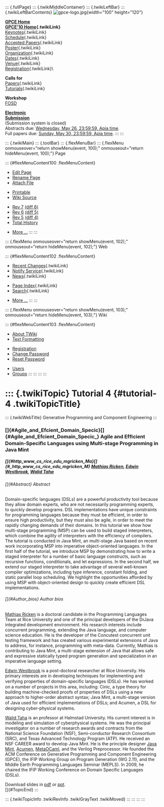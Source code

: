::: {.fullPage}
::: {.twikiMiddleContainer}
::: {.twikiLeftBar}
::: {.twikiLeftBarContents}
![gpce-logo.jpg](../pub/GPCE10/WebLeftBar/gpce-logo.jpg){width="100"
height="120"}

**[GPCE Home](http://program-transformation.org/Gpce)**\
**[GPCE\'10 Home](WebHome){.twikiLink}**\
[Keynotes](KeynoteSpeakers){.twikiLink}\
[Schedule](ConferenceProgram){.twikiLink}\
[Accepted Papers](AcceptedPapers){.twikiLink}\
[Poster](Poster){.twikiLink}\
[Organization](ConferenceOrganization){.twikiLink}\
[Dates](ImportantDates){.twikiLink}\
[Venue](ConferenceVenue){.twikiLink}\
[Registration](ConferenceRegistration){.twikiLink}\

**Calls for**\
[Papers](CallForPapers){.twikiLink}\
[Tutorials](CallForTutorials){.twikiLink}

**Workshop**\
[FOSD](http://www.infosun.fim.uni-passau.de/cl/staff/apel/FOSD2010/index.html)

**[Electronic\
Submission](http://www.easychair.org/conferences/?conf=gpce10)**\
(Submission system is closed)\
Abstracts due: [Wednesday, May 26, 23:59:59, Apia
time](http://www.timeanddate.com/worldclock/fixedtime.html?month=5&day=26&year=2010&hour=23&min=59&sec=59&p1=282).\
Full papers due: [Sunday, May 30, 23:59:59, Apia
time](http://www.timeanddate.com/worldclock/fixedtime.html?month=5&day=30&year=2010&hour=23&min=59&sec=59&p1=282).
:::
:::

::: {.twikiMain}
::: {.toolBar}
::: {.flexMenuBar}
::: {.flexMenu onmouseover="return showMenu(event, 100);" onmouseout="return hideMenu(event, 100);"}
Page

::: {#flexMenuContent100 .flexMenuContent}
-   [Edit
    Page](http://www.program-transformation.org/edit/GPCE10/Tutorial4AgileEfficientDSLs?t=1536828788)
-   [Rename
    Page](http://www.program-transformation.org/rename/GPCE10/Tutorial4AgileEfficientDSLs)
-   [Attach
    File](http://www.program-transformation.org/attach/GPCE10/Tutorial4AgileEfficientDSLs)

<!-- -->

-   [Printable](http://www.program-transformation.org/view/GPCE10/Tutorial4AgileEfficientDSLs?skin=print.pattern)
-   [Wiki
    Source](http://www.program-transformation.org/view/GPCE10/Tutorial4AgileEfficientDSLs?skin=text&raw=on&contenttype=text/plain)

<!-- -->

-   [Rev
    7](http://www.program-transformation.org/view/GPCE10/Tutorial4AgileEfficientDSLs?rev=1.7)
    [(diff 6)](http://www.program-transformation.org/rdiff/GPCE10/Tutorial4AgileEfficientDSLs?rev1=1.7&rev2=1.6)
-   [Rev
    6](http://www.program-transformation.org/view/GPCE10/Tutorial4AgileEfficientDSLs?rev=1.6)
    [(diff 5)](http://www.program-transformation.org/rdiff/GPCE10/Tutorial4AgileEfficientDSLs?rev1=1.6&rev2=1.5)
-   [Rev
    5](http://www.program-transformation.org/view/GPCE10/Tutorial4AgileEfficientDSLs?rev=1.5)
    [(diff 4)](http://www.program-transformation.org/rdiff/GPCE10/Tutorial4AgileEfficientDSLs?rev1=1.5&rev2=1.4)
-   [Total
    History](http://www.program-transformation.org/rdiff/GPCE10/Tutorial4AgileEfficientDSLs)

<!-- -->

-   [More
    \...](http://www.program-transformation.org/oops/GPCE10/Tutorial4AgileEfficientDSLs?template=oopsmore&param1=1.7&param2=1.7)
:::
:::

::: {.flexMenu onmouseover="return showMenu(event, 102);" onmouseout="return hideMenu(event, 102);"}
Web

::: {#flexMenuContent102 .flexMenuContent}
-   [Recent Changes](WebChanges){.twikiLink}
-   [Notify Service](WebNotify){.twikiLink}
-   [News](WebNews){.twikiLink}

<!-- -->

-   [Page Index](WebIndex){.twikiLink}
-   [Search](WebSearch){.twikiLink}

<!-- -->

-   [More
    \...](http://www.program-transformation.org/oops/GPCE10/Tutorial4AgileEfficientDSLs?template=oopsmore&param1=1.7&param2=1.7)
:::
:::

::: {.flexMenu onmouseover="return showMenu(event, 103);" onmouseout="return hideMenu(event, 103);"}
Wiki

::: {#flexMenuContent103 .flexMenuContent}
-   [About
    TWiki](http://www.program-transformation.org/view/TWiki/WebHome)
-   [Text
    Formatting](http://www.program-transformation.org/view/TWiki/TextFormattingRules)

<!-- -->

-   [Registration](http://www.program-transformation.org/view/TWiki/TWikiRegistration)
-   [Change
    Password](http://www.program-transformation.org/view/TWiki/ChangePassword)
-   [Reset
    Password](http://www.program-transformation.org/view/TWiki/ResetPassword)

<!-- -->

-   [Users](http://www.program-transformation.org/view/Main/TWikiUsers)
-   [Groups](http://www.program-transformation.org/view/Main/TWikiGroups)
:::
:::
:::
:::

::: {.twikiTopic}
Tutorial 4 {#tutorial-4 .twikiTopicTitle}
==========

::: {.twikiWebTitle}
Generative Programming and Component Engineering
:::

### []{#Agile_and_Efcient_Domain_Specic}[]{#Agile_and_Efcient_Domain_Specic_} Agile and Efﬁcient Domain-Speciﬁc Languages using Multi-stage Programming in Java Mint

##### []{#http_www_cs_rice_edu_mgricken_Ma}[]{#_http_www_cs_rice_edu_mgricken_M} [Mathias Ricken](http://www.cs.rice.edu/~mgricken/), [Edwin Westbrook](http://www.cs.rice.edu/~emw4/), [Walid Taha](http://www.cs.rice.edu/~taha/)

###### []{#Abstract} Abstract

Domain-specific languages (DSLs) are a powerful productivity tool
because they allow domain experts, who are not necessarily programming
experts, to quickly develop programs. DSL implementations have unique
constraints for programming languages because they must be efficient, in
order to ensure high productivity, but they must also be agile, in order
to meet the rapidly changing demands of their domains. In this tutorial
we show how multi-stage programming (MSP) can be used to build staged
interpreters, which combine the agility of interpreters with the
efficiency of compilers. The tutorial is conducted in Java Mint, an
multi-stage Java based on recent work incorporating MSP into imperative
object-oriented languages. In the first half of the tutorial, we
introduce MSP by demonstrating how to write a staged interpreter for a
number of basic language constructs, such as recursive functions,
conditionals, and let expressions. In the second half, we extend our
staged interpreter to take advantage of several well-known compiler
optimizations, including type inference, constant folding, and static
parallel loop scheduling. We highlight the opportunities afforded by
using MSP with object-oriented design to quickly create efficient DSL
implementations.

###### []{#Author_bios} Author bios

[Mathias Ricken](http://www.cs.rice.edu/~mgricken/) is a doctoral
candidate in the Programming Languages Team at Rice University and one
of the principal developers of the DrJava integrated development
environment. His research interests include concurrent programming,
extending the Java language, and computer science education. He is the
developer of the Concutest concurrent unit testing framework and has
created various experimental extensions of Java to address, for
instance, programming with meta-data. Currently, Mathias is contributing
to Java Mint, a multi-stage extension of Java that allows safe and
expressive statically typed program generation and specialization in an
imperative language setting.

[Edwin Westbrook](http://www.cs.rice.edu/~emw4/) is a post-doctoral
researcher at Rice University. His primary interests are in developing
techniques for implementing and verifying properties of domain-speciﬁc
languages (DSLs). He has worked on a number of projects in this area,
including: Cinic, a type theory for building machine-checked proofs of
properties of DSLs using a new approach to higher-order abstract syntax;
Java Mint, a multi-stage version of Java used for efﬁcient
implementations of DSLs; and Acumen, a DSL for designing cyber-physical
systems.

[Walid Taha](http://www.cs.rice.edu/~taha/) is an professor at Halmstad
University. His current interest is in modeling and simulation of
cyberphysical systems. He was the principal investigator on a number of
research awards and contracts from the National Science Foundation
(NSF), Semi-conductor Research Consortium (SRC), and Texas Advanced
Technology Program (ATP). He received an NSF CAREER award to develop
Java Mint. He is the principle designer [Java
Mint](http://javamint.org), [Acumen](http://acumen.cyphy.org),
[MetaOCaml](http://metaocaml.org), and the Verilog Preprocessor. He
founded the ACM Conference on Generative Programming and Component
Engineering (GPCE), the IFIP Working Group on Program Generation (WG
2.11), and the Middle Earth Programming Languages Seminar (MEPLS). In
2009, he chaired the IFIP Working Conference on Domain Specific
Languages (DSLs).

Download slides in
[pdf](http://program-transformation.org/pub/GPCE10/ConferenceProgram/Mint-GPCE-tutorial-presentation-20101010-small.pdf)
or
[ppt](http://program-transformation.org/pub/GPCE10/ConferenceProgram/Mint-GPCE-tutorial-presentation-20101010.ppt).\
[]{#TopicEnd}
:::

::: {.twikiTopicInfo .twikiRevInfo .twikiGrayText .twikiMoved}
:::
:::
:::
:::
